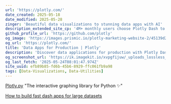 ```yaml
---
url: 'https://plotly.com/'
date_created: 2025-05-18
date_modified: 2025-05-28
zinger: 'Beautiful data visualizations to stunning data apps with AI'
description_extended_site_cp: '4M+ monthly users choose Plotly Dash to create amazing data visualizations and interactive data apps in Python. Plotly Dash Enterprise boosts your Dash capabilities by accelerating Dash app development, deployment, securing and scaling of production-grade data apps. With Dash Enterprise, you can leverage AI-assisted app development, enjoy one-click deployment, and implement robust security measures, transforming your Plotly Dash expertise into actionable business solutions.'
github_profile_url: 'https://github.com/plotly'
og_image: 'https://images.prismic.io/plotly-marketing-website-2/45139d28-6d34-4168-9480-2c57ee3a81c8_plotly.png?auto=compress,format'
og_url: 'https://plotly.com/'
title: 'Data Apps for Production | Plotly'
description: 'Discover data applications for production with Plotly Dash. Put data and AI into action with scalable, interactive data apps for your organization.'
og_screenshot_url: 'https://ik.imagekit.io/xvpgfijuw/_uploads_lossless_screenshots_20250527_Plotly_og_screenshot.jpeg'
og_last_fetch: '2025-05-24T08:01:47.974Z'
site_uuid: efb89b85-fd6b-45b6-8929-ffc061fb9a98
tags: [Data-Visualizations, Data-Utilities]
---
```


[Plotly.py](https://github.com/plotly/plotly.py) "The interactive graphing library for Python ✨"

[How to build fast dash apps for large datasets](https://plotly.com/blog/polars-to-build-fast-dash-apps-for-large-datasets/)


